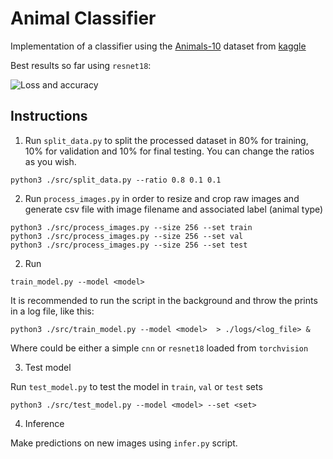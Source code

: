 # Animal Classifier

Implementation of a classifier using the [Animals-10](https://www.kaggle.com/alessiocorrado99/animals10) dataset from [kaggle](kaggle.com)

Best results so far using `resnet18`:

![Loss and accuracy](https://github.com/maxibove13/classifier_01/blob/main/figures/loss_acc_evol.png?raw=true)

## Instructions

1. Run `split_data.py` to split the processed dataset in 80% for training, 10% for validation and 10% for final testing. You can change the ratios as you wish.
```
python3 ./src/split_data.py --ratio 0.8 0.1 0.1
```

2. Run `process_images.py` in order to resize and crop raw images and generate csv file with image filename and associated label (animal type)

```
python3 ./src/process_images.py --size 256 --set train
python3 ./src/process_images.py --size 256 --set val
python3 ./src/process_images.py --size 256 --set test
```



2. Run 

```
train_model.py --model <model>
````

It is recommended to run the script in the background and throw the prints in a log file, like this:

```
python3 ./src/train_model.py --model <model>  > ./logs/<log_file> &
```

Where <model> could be either a simple `cnn` or `resnet18` loaded from `torchvision`

3. Test model

Run `test_model.py` to test the model in `train`, `val` or `test` sets

```
python3 ./src/test_model.py --model <model> --set <set>
```

4. Inference

Make predictions on new images using `infer.py` script.
